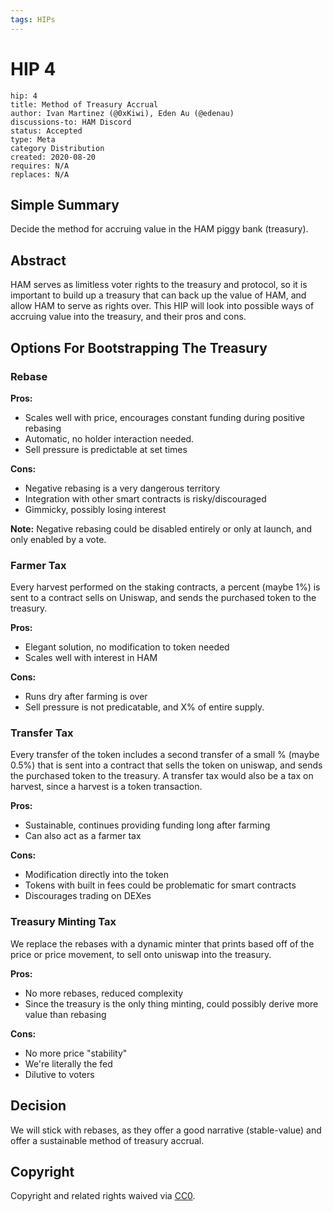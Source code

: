 ```yaml
---
tags: HIPs
---
```

# HIP 4
```
hip: 4
title: Method of Treasury Accrual
author: Ivan Martinez (@0xKiwi), Eden Au (@edenau)
discussions-to: HAM Discord
status: Accepted
type: Meta
category Distribution
created: 2020-08-20
requires: N/A
replaces: N/A
```

## Simple Summary
Decide the method for accruing value in the HAM piggy bank (treasury).

## Abstract
HAM serves as limitless voter rights to the treasury and protocol, so it is important to build up a treasury that can back up the value of HAM, and allow HAM to serve as rights over.
This HIP will look into possible ways of accruing value into the treasury, and their pros and cons.

## Options For Bootstrapping The Treasury

### Rebase
**Pros:**
- Scales well with price, encourages constant funding during positive rebasing
- Automatic, no holder interaction needed.
- Sell pressure is predictable at set times

**Cons:**
- Negative rebasing is a very dangerous territory
- Integration with other smart contracts is risky/discouraged
- Gimmicky, possibly losing interest

**Note:** Negative rebasing could be disabled entirely or only at launch, and only enabled by a vote.

### Farmer Tax
Every harvest performed on the staking contracts, a percent (maybe 1%) is sent to a contract sells on Uniswap, and sends the purchased token to the treasury.

**Pros:**
- Elegant solution, no modification to token needed
- Scales well with interest in HAM

**Cons:**
- Runs dry after farming is over
- Sell pressure is not predicatable, and X% of entire supply.

### Transfer Tax
Every transfer of the token includes a second transfer of a small % (maybe 0.5%) that is sent into a contract that sells the token on uniswap, and sends the purchased token to the treasury.
A transfer tax would also be a tax on harvest, since a harvest is a token transaction.

**Pros:**
- Sustainable, continues providing funding long after farming
- Can also act as a farmer tax

**Cons:**
- Modification directly into the token
- Tokens with built in fees could be problematic for smart contracts
- Discourages trading on DEXes

### Treasury Minting Tax
We replace the rebases with a dynamic minter that prints based off of the price or price movement, to sell onto uniswap into the treasury.

**Pros:**
- No more rebases, reduced complexity
- Since the treasury is the only thing minting, could possibly derive more value than rebasing

**Cons:**
- No more price "stability"
- We're literally the fed
- Dilutive to voters

## Decision
We will stick with rebases, as they offer a good narrative (stable-value) and offer a sustainable method of treasury accrual.

## Copyright
Copyright and related rights waived via [CC0](https://creativecommons.org/publicdomain/zero/1.0/).

